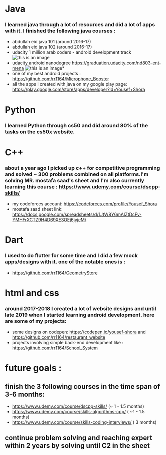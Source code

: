 # Java
### I learned java through a lot of resources and did a lot of apps with it. I finished the following java courses :
* abdullah eid java 101 (around 2016-17)
* abdullah eid java 102 (around 2016-17)
* udacity 1 million arab coders - android development track
![this is an image](https://i.postimg.cc/0jqfv41b/0001.jpg)
* udacity android nanodegree https://graduation.udacity.com/nd803-ent-mena
![this is an image](https://s3-us-west-2.amazonaws.com/udacity-printer/production/certificates/251d41fe-8e9e-4df9-8ad8-d5444083e67b.svg)* 
* one of my best android projects : https://github.com/rr1164/Microphone_Booster
* all the apps I created with java on my google play page: https://play.google.com/store/apps/developer?id=Yousef+Shora

# Python
### I learned Python through cs50 and did around 80% of the tasks on the cs50x website.

# C++
### about a year ago I picked up c++ for competitive programming and solved ~ 300 problems combined on all platforms.I'm solving MR. mostafa saad's sheet and I'm also currently learning this course : https://www.udemy.com/course/dscpp-skills/

* my codeforces account: https://codeforces.com/profile/Yousef_Shora
* mostafa saad sheet link: https://docs.google.com/spreadsheets/d/1JtW8Y6mAIZtDcFv-YMHFrXCTZ9H4D69XE3OEj6jyjeM/

# Dart
### I used to do flutter for some time and I did a few mock apps/designs with it. one of the notable ones is : 
* https://github.com/rr1164/GeometryStore

# html and css
### around 2017-2018 I created a lot of website designs and until late 2019 when I started learning android development. here are some of my projects:

* some designs on codepen: https://codepen.io/yousef-shora and https://github.com/rr1164/restaurant_website
* projects involving simple back-end development like : https://github.com/rr1164/School_System

# future goals :
## finish the 3 following courses in the time span of 3-6 months:
* https://www.udemy.com/course/dscpp-skills/ (~ 1 - 1.5 months)
* https://www.udemy.com/course/skills-algorithms-cpp/ ( ~1 - 1.5 months)
* https://www.udemy.com/course/skills-coding-interviews/ ( 3 months)

## continue problem solving and reaching expert within 2 years by solving until C2 in the sheet
